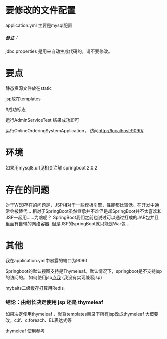 # 要修改的文件配置

application.yml   主要是mysql配置

##### 备注：
jdbc.properties 是用来自动生成代码的，请不要修改。

# 要点

静态资源文件放在static

jsp放在templates

#成功标志

运行AdminServiceTest 结果成功即可


运行OnlineOrderingSystemApplication，
访问[http://localhost:9090/](http://localhost:9090/)

# 环境

如果用mysql8,url见相关注解
springboot 2.0.2

# 存在的问题

对于WEB存在的问题是，JSP相对于一些模板引擎，性能都比较低。在开发中通常会被替代...
相对于SpringBoot虽然继承并不难但是却SpringBoot并不太喜欢和JSP一起用......为啥呢？
SpringBoot我们之前也说过可以通过打成的JAR包并且里面有自带的网络容器..但是JSP的springBoot就只能是War包...

# 其他

我在application.yml中暴露的端口为9090

Springboot的默认视图支持是Thymeleaf。默认情况下，springboot是不支持jsp的访问的。
如何使用jsp[点我](https://blog.csdn.net/qq_15260315/article/details/80907056) 
(我没有实现兼容jsp)


mybaits二级缓存打算用Redis。


### 结论：由组长决定使用 jsp 还是 thymeleaf 

如果决定使用thymeleaf ，就将templates目录下所有jsp改成thymeleaf
大概要改，c:if、c:foreach、EL表达式等

thymeleaf [使用参考](https://blog.csdn.net/malimingwq/article/details/79329921)